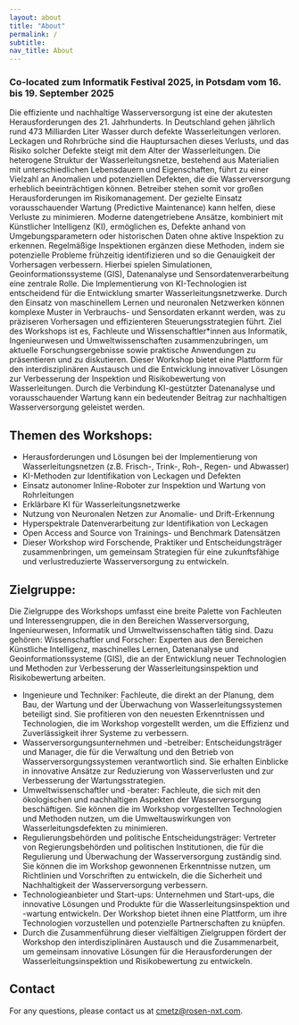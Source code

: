 ```yaml
---
layout: about
title: "About"
permalink: /
subtitle:
nav_title: About
---
```


### Co-located zum Informatik Festival 2025, in Potsdam vom 16. bis 19. September 2025

Die effiziente und nachhaltige Wasserversorgung ist eine der akutesten Herausforderungen des 21. Jahrhunderts. In Deutschland gehen jährlich rund 473 Milliarden Liter Wasser durch defekte Wasserleitungen verloren. Leckagen und Rohrbrüche sind die Hauptursachen dieses Verlusts, und das Risiko solcher Defekte steigt mit dem Alter der Wasserleitungen. Die heterogene Struktur der Wasserleitungsnetze, bestehend aus Materialien mit unterschiedlichen Lebensdauern und Eigenschaften, führt zu einer Vielzahl an Anomalien und potenziellen Defekten, die die Wasserversorgung erheblich beeinträchtigen können. Betreiber stehen somit vor großen Herausforderungen im Risikomanagement.
Der gezielte Einsatz vorausschauender Wartung (Predictive Maintenance) kann helfen, diese Verluste zu minimieren. Moderne datengetriebene Ansätze, kombiniert mit Künstlicher Intelligenz (KI), ermöglichen es, Defekte anhand von Umgebungsparametern oder historischen Daten ohne aktive Inspektion zu erkennen. Regelmäßige Inspektionen ergänzen diese Methoden, indem sie potenzielle Probleme frühzeitig identifizieren und so die Genauigkeit der Vorhersagen verbessern. Hierbei spielen Simulationen, Geoinformationssysteme (GIS), Datenanalyse und Sensordatenverarbeitung eine zentrale Rolle.
Die Implementierung von KI-Technologien ist entscheidend für die Entwicklung smarter Wasserleitungsnetzwerke. Durch den Einsatz von maschinellem Lernen und neuronalen Netzwerken können komplexe Muster in Verbrauchs- und Sensordaten erkannt werden, was zu präziseren Vorhersagen und effizienteren Steuerungsstrategien führt. Ziel des Workshops ist es, Fachleute und Wissenschaftler*innen aus Informatik, Ingenieurwesen und Umweltwissenschaften zusammenzubringen, um aktuelle Forschungsergebnisse sowie praktische Anwendungen zu präsentieren und zu diskutieren.
Dieser Workshop bietet eine Plattform für den interdisziplinären Austausch und die Entwicklung innovativer Lösungen zur Verbesserung der Inspektion und Risikobewertung von Wasserleitungen. Durch die Verbindung KI-gestützter Datenanalyse und vorausschauender Wartung kann ein bedeutender Beitrag zur nachhaltigen Wasserversorgung geleistet werden.

## Themen des Workshops:
* Herausforderungen und Lösungen bei der Implementierung von Wasserleitungsnetzen (z.B. Frisch-, Trink-, Roh-, Regen- und Abwasser)
* KI-Methoden zur Identifikation von Leckagen und Defekten
* Einsatz autonomer Inline-Roboter zur Inspektion und Wartung von Rohrleitungen
* Erklärbare KI für Wasserleitungsnetzwerke
* Nutzung von Neuronalen Netzen zur Anomalie- und Drift-Erkennung
* Hyperspektrale Datenverarbeitung zur Identifikation von Leckagen
* Open Access and Source von Trainings- und Benchmark Datensätzen
* Dieser Workshop wird Forschende, Praktiker und Entscheidungsträger zusammenbringen, um gemeinsam Strategien für eine zukunftsfähige und verlustreduzierte Wasserversorgung zu entwickeln.

## Zielgruppe:

Die Zielgruppe des Workshops umfasst eine breite Palette von Fachleuten und Interessengruppen, die in den Bereichen Wasserversorgung, Ingenieurwesen, Informatik und Umweltwissenschaften tätig sind. Dazu gehören:
Wissenschaftler und Forscher: Experten aus den Bereichen Künstliche Intelligenz, maschinelles Lernen, Datenanalyse und Geoinformationssysteme (GIS), die an der Entwicklung neuer Technologien und Methoden zur Verbesserung der Wasserleitungsinspektion und Risikobewertung arbeiten.
* Ingenieure und Techniker: Fachleute, die direkt an der Planung, dem Bau, der Wartung und der Überwachung von Wasserleitungssystemen beteiligt sind. Sie profitieren von den neuesten Erkenntnissen und Technologien, die im Workshop vorgestellt werden, um die Effizienz und Zuverlässigkeit ihrer Systeme zu verbessern.
* Wasserversorgungsunternehmen und -betreiber: Entscheidungsträger und Manager, die für die Verwaltung und den Betrieb von Wasserversorgungssystemen verantwortlich sind. Sie erhalten Einblicke in innovative Ansätze zur Reduzierung von Wasserverlusten und zur Verbesserung der Wartungsstrategien.
* Umweltwissenschaftler und -berater: Fachleute, die sich mit den ökologischen und nachhaltigen Aspekten der Wasserversorgung beschäftigen. Sie können die im Workshop vorgestellten Technologien und Methoden nutzen, um die Umweltauswirkungen von Wasserleitungsdefekten zu minimieren.
* Regulierungsbehörden und politische Entscheidungsträger: Vertreter von Regierungsbehörden und politischen Institutionen, die für die Regulierung und Überwachung der Wasserversorgung zuständig sind. Sie können die im Workshop gewonnenen Erkenntnisse nutzen, um Richtlinien und Vorschriften zu entwickeln, die die Sicherheit und Nachhaltigkeit der Wasserversorgung verbessern.
* Technologieanbieter und Start-ups: Unternehmen und Start-ups, die innovative Lösungen und Produkte für die Wasserleitungsinspektion und -wartung entwickeln. Der Workshop bietet ihnen eine Plattform, um ihre Technologien vorzustellen und potenzielle Partnerschaften zu knüpfen.
* Durch die Zusammenführung dieser vielfältigen Zielgruppen fördert der Workshop den interdisziplinären Austausch und die Zusammenarbeit, um gemeinsam innovative Lösungen für die Herausforderungen der Wasserleitungsinspektion und Risikobewertung zu entwickeln.


## Contact

For any questions, please contact us at [cmetz@rosen-nxt.com](mailto:cmetz@rosen-nxt.com).

